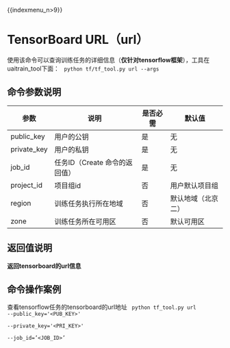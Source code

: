 {{indexmenu_n>9}}

# TensorBoard URL（url）
使用该命令可以查询训练任务的详细信息（**仅针对tensorflow框架**），工具在uaitrain\_tool下面：
<code>
python tf/tf_tool.py url --args
</code>

## 命令参数说明
| 参数 | 说明 | 是否必需 | 默认值 |
| ---- | ---- | -------- | ------ |
| public\_key   | 用户的公钥                | 是      |  无           |
| private\_key  | 用户的私钥                | 是      |  无           |
| job\_id       | 任务ID（Create 命令的返回值）  | 是      |  无           |
| project\_id   | 项目组id                | 否      |  用户默认项目组     |
| region        | 训练任务执行所在地域           | 否      |  默认地域（北京二）   |
| zone          | 训练任务所在可用区            | 否      |  默认可用区  |

## 返回值说明
**返回tensorboard的url信息**

## 命令操作案例
查看tensorflow任务的tensorboard的url地址
<code>
python tf_tool.py url --public_key='<PUB_KEY>' \
    --private_key='<PRI_KEY>' \
    --job_id=’<JOB_ID>’
</code>